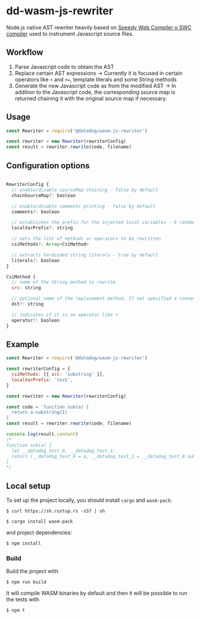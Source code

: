 # dd-wasm-js-rewriter

Node.js native AST rewriter heavily based on [Speedy Web Compiler o SWC compiler](https://github.com/swc-project/swc) used to instrument Javascript source files.

## Workflow

1. Parse Javascript code to obtain the AST
2. Replace certain AST expressions -> Currently it is focused in certain operators like `+` and `+=`, template literals and some String methods
3. Generate the new Javascript code as from the modified AST -> In addition to the Javascript code, the corresponding source map is returned chaining it with the original source map if necessary.

## Usage

```javascript
const Rewriter = require('@datadog/wasm-js-rewriter')

const rewriter = new Rewriter(rewriterConfig)
const result = rewriter.rewrite(code, filename)
```

## Configuration options

```javascript

RewriterConfig {
  // enable/disable sourceMap chaining - false by default
  chainSourceMap?: boolean

  // enable/disable comments printing - false by default
  comments?: boolean

  // establishes the prefix for the injected local variables - 6 random characters by default
  localVarPrefix?: string

  // sets the list of methods or operators to be rewritten
  csiMethods?: Array<CsiMethod>

  // extracts hardcoded string literals - true by default
  literals?: boolean
}

CsiMethod {
  // name of the String method to rewrite
  src: string

  // optional name of the replacement method. If not specified a convention shall be used
  dst?: string

  // indicates if it is an operator like +
  operator?: boolean
}
```

## Example

```javascript
const Rewriter = require('@datadog/wasm-js-rewriter')

const rewriterConfig = {
  csiMethods: [{ src: 'substring' }],
  localVarPrefix: 'test',
}

const rewriter = new Rewriter(rewriterConfig)

const code = `function sub(a) {
  return a.substring(1)
}`
const result = rewriter.rewrite(code, filename)

console.log(result.content)
/*
function sub(a) {
  let __datadog_test_0, __datadog_test_1;
  return (__datadog_test_0 = a, __datadog_test_1 = __datadog_test_0.substring, _ddiast.stringSubstring(__datadog_test_1.call(__datadog_test_0, 1), __datadog_test_1, __datadog_test_0, 1));
}
*/
```

## Local setup

To set up the project locally, you should install `cargo` and `wasm-pack`:

```
$ curl https://sh.rustup.rs -sSf | sh

$ cargo install wasm-pack
```

and project dependencies:

```
$ npm install
```

### Build

Build the project with

```
$ npm run build
```

It will compile WASM binaries by default
and then it will be possible to run the tests with

```
$ npm t
```
